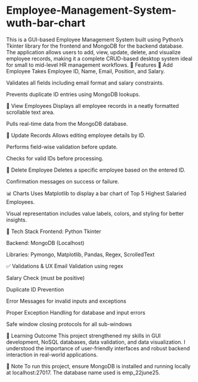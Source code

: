 # Employee-Management-System-wuth-bar-chart
This is a GUI-based Employee Management System built using Python’s Tkinter library for the frontend and MongoDB for the backend database. The application allows users to add, view, update, delete, and visualize employee records, making it a complete CRUD-based desktop system ideal for small to mid-level HR management workflows.
🚀 Features
🔹 Add Employee
Takes Employee ID, Name, Email, Position, and Salary.

Validates all fields including email format and salary constraints.

Prevents duplicate ID entries using MongoDB lookups.

🔹 View Employees
Displays all employee records in a neatly formatted scrollable text area.

Pulls real-time data from the MongoDB database.

🔹 Update Records
Allows editing employee details by ID.

Performs field-wise validation before update.

Checks for valid IDs before processing.

🔹 Delete Employee
Deletes a specific employee based on the entered ID.

Confirmation messages on success or failure.

📊 Charts
Uses Matplotlib to display a bar chart of Top 5 Highest Salaried Employees.

Visual representation includes value labels, colors, and styling for better insights.

📂 Tech Stack
Frontend: Python Tkinter

Backend: MongoDB (Localhost)

Libraries: Pymongo, Matplotlib, Pandas, Regex, ScrolledText

✅ Validations & UX
Email Validation using regex

Salary Check (must be positive)

Duplicate ID Prevention

Error Messages for invalid inputs and exceptions

Proper Exception Handling for database and input errors

Safe window closing protocols for all sub-windows

🧠 Learning Outcome
This project strengthened my skills in GUI development, NoSQL databases, data validation, and data visualization. I understood the importance of user-friendly interfaces and robust backend interaction in real-world applications.

📎 Note
To run this project, ensure MongoDB is installed and running locally at localhost:27017. The database name used is emp_22june25.

